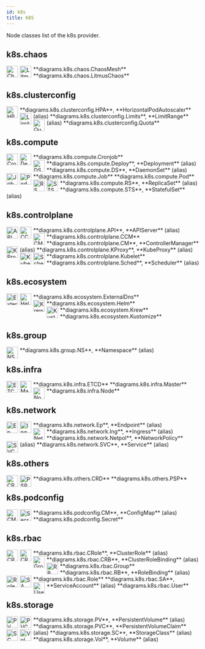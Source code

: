 ```yaml
---
id: k8s
title: K8S
---
```


Node classes list of the k8s provider.

## k8s.chaos


<img width="30" src="../../resources/k8s/chaos/chaos-mesh.png" alt="ChaosMesh" style="float: left; padding-right: 5px;" >
**diagrams.k8s.chaos.ChaosMesh**

<img width="30" src="../../resources/k8s/chaos/litmus-chaos.png" alt="LitmusChaos" style="float: left; padding-right: 5px;" >
**diagrams.k8s.chaos.LitmusChaos**

## k8s.clusterconfig


<img width="30" src="../../resources/k8s/clusterconfig/hpa.png" alt="HPA" style="float: left; padding-right: 5px;" >
**diagrams.k8s.clusterconfig.HPA**, **HorizontalPodAutoscaler** (alias)

<img width="30" src="../../resources/k8s/clusterconfig/limits.png" alt="Limits" style="float: left; padding-right: 5px;" >
**diagrams.k8s.clusterconfig.Limits**, **LimitRange** (alias)

<img width="30" src="../../resources/k8s/clusterconfig/quota.png" alt="Quota" style="float: left; padding-right: 5px;" >
**diagrams.k8s.clusterconfig.Quota**

## k8s.compute


<img width="30" src="../../resources/k8s/compute/cronjob.png" alt="Cronjob" style="float: left; padding-right: 5px;" >
**diagrams.k8s.compute.Cronjob**

<img width="30" src="../../resources/k8s/compute/deploy.png" alt="Deploy" style="float: left; padding-right: 5px;" >
**diagrams.k8s.compute.Deploy**, **Deployment** (alias)

<img width="30" src="../../resources/k8s/compute/ds.png" alt="DS" style="float: left; padding-right: 5px;" >
**diagrams.k8s.compute.DS**, **DaemonSet** (alias)

<img width="30" src="../../resources/k8s/compute/job.png" alt="Job" style="float: left; padding-right: 5px;" >
**diagrams.k8s.compute.Job**

<img width="30" src="../../resources/k8s/compute/pod.png" alt="Pod" style="float: left; padding-right: 5px;" >
**diagrams.k8s.compute.Pod**

<img width="30" src="../../resources/k8s/compute/rs.png" alt="RS" style="float: left; padding-right: 5px;" >
**diagrams.k8s.compute.RS**, **ReplicaSet** (alias)

<img width="30" src="../../resources/k8s/compute/sts.png" alt="STS" style="float: left; padding-right: 5px;" >
**diagrams.k8s.compute.STS**, **StatefulSet** (alias)

## k8s.controlplane


<img width="30" src="../../resources/k8s/controlplane/api.png" alt="API" style="float: left; padding-right: 5px;" >
**diagrams.k8s.controlplane.API**, **APIServer** (alias)

<img width="30" src="../../resources/k8s/controlplane/c-c-m.png" alt="CCM" style="float: left; padding-right: 5px;" >
**diagrams.k8s.controlplane.CCM**

<img width="30" src="../../resources/k8s/controlplane/c-m.png" alt="CM" style="float: left; padding-right: 5px;" >
**diagrams.k8s.controlplane.CM**, **ControllerManager** (alias)

<img width="30" src="../../resources/k8s/controlplane/k-proxy.png" alt="KProxy" style="float: left; padding-right: 5px;" >
**diagrams.k8s.controlplane.KProxy**, **KubeProxy** (alias)

<img width="30" src="../../resources/k8s/controlplane/kubelet.png" alt="Kubelet" style="float: left; padding-right: 5px;" >
**diagrams.k8s.controlplane.Kubelet**

<img width="30" src="../../resources/k8s/controlplane/sched.png" alt="Sched" style="float: left; padding-right: 5px;" >
**diagrams.k8s.controlplane.Sched**, **Scheduler** (alias)

## k8s.ecosystem


<img width="30" src="../../resources/k8s/ecosystem/external-dns.png" alt="ExternalDns" style="float: left; padding-right: 5px;" >
**diagrams.k8s.ecosystem.ExternalDns**

<img width="30" src="../../resources/k8s/ecosystem/helm.png" alt="Helm" style="float: left; padding-right: 5px;" >
**diagrams.k8s.ecosystem.Helm**

<img width="30" src="../../resources/k8s/ecosystem/krew.png" alt="Krew" style="float: left; padding-right: 5px;" >
**diagrams.k8s.ecosystem.Krew**

<img width="30" src="../../resources/k8s/ecosystem/kustomize.png" alt="Kustomize" style="float: left; padding-right: 5px;" >
**diagrams.k8s.ecosystem.Kustomize**

## k8s.group


<img width="30" src="../../resources/k8s/group/ns.png" alt="NS" style="float: left; padding-right: 5px;" >
**diagrams.k8s.group.NS**, **Namespace** (alias)

## k8s.infra


<img width="30" src="../../resources/k8s/infra/etcd.png" alt="ETCD" style="float: left; padding-right: 5px;" >
**diagrams.k8s.infra.ETCD**

<img width="30" src="../../resources/k8s/infra/master.png" alt="Master" style="float: left; padding-right: 5px;" >
**diagrams.k8s.infra.Master**

<img width="30" src="../../resources/k8s/infra/node.png" alt="Node" style="float: left; padding-right: 5px;" >
**diagrams.k8s.infra.Node**

## k8s.network


<img width="30" src="../../resources/k8s/network/ep.png" alt="Ep" style="float: left; padding-right: 5px;" >
**diagrams.k8s.network.Ep**, **Endpoint** (alias)

<img width="30" src="../../resources/k8s/network/ing.png" alt="Ing" style="float: left; padding-right: 5px;" >
**diagrams.k8s.network.Ing**, **Ingress** (alias)

<img width="30" src="../../resources/k8s/network/netpol.png" alt="Netpol" style="float: left; padding-right: 5px;" >
**diagrams.k8s.network.Netpol**, **NetworkPolicy** (alias)

<img width="30" src="../../resources/k8s/network/svc.png" alt="SVC" style="float: left; padding-right: 5px;" >
**diagrams.k8s.network.SVC**, **Service** (alias)

## k8s.others


<img width="30" src="../../resources/k8s/others/crd.png" alt="CRD" style="float: left; padding-right: 5px;" >
**diagrams.k8s.others.CRD**

<img width="30" src="../../resources/k8s/others/psp.png" alt="PSP" style="float: left; padding-right: 5px;" >
**diagrams.k8s.others.PSP**

## k8s.podconfig


<img width="30" src="../../resources/k8s/podconfig/cm.png" alt="CM" style="float: left; padding-right: 5px;" >
**diagrams.k8s.podconfig.CM**, **ConfigMap** (alias)

<img width="30" src="../../resources/k8s/podconfig/secret.png" alt="Secret" style="float: left; padding-right: 5px;" >
**diagrams.k8s.podconfig.Secret**

## k8s.rbac


<img width="30" src="../../resources/k8s/rbac/c-role.png" alt="CRole" style="float: left; padding-right: 5px;" >
**diagrams.k8s.rbac.CRole**, **ClusterRole** (alias)

<img width="30" src="../../resources/k8s/rbac/crb.png" alt="CRB" style="float: left; padding-right: 5px;" >
**diagrams.k8s.rbac.CRB**, **ClusterRoleBinding** (alias)

<img width="30" src="../../resources/k8s/rbac/group.png" alt="Group" style="float: left; padding-right: 5px;" >
**diagrams.k8s.rbac.Group**

<img width="30" src="../../resources/k8s/rbac/rb.png" alt="RB" style="float: left; padding-right: 5px;" >
**diagrams.k8s.rbac.RB**, **RoleBinding** (alias)

<img width="30" src="../../resources/k8s/rbac/role.png" alt="Role" style="float: left; padding-right: 5px;" >
**diagrams.k8s.rbac.Role**

<img width="30" src="../../resources/k8s/rbac/sa.png" alt="SA" style="float: left; padding-right: 5px;" >
**diagrams.k8s.rbac.SA**, **ServiceAccount** (alias)

<img width="30" src="../../resources/k8s/rbac/user.png" alt="User" style="float: left; padding-right: 5px;" >
**diagrams.k8s.rbac.User**

## k8s.storage


<img width="30" src="../../resources/k8s/storage/pv.png" alt="PV" style="float: left; padding-right: 5px;" >
**diagrams.k8s.storage.PV**, **PersistentVolume** (alias)

<img width="30" src="../../resources/k8s/storage/pvc.png" alt="PVC" style="float: left; padding-right: 5px;" >
**diagrams.k8s.storage.PVC**, **PersistentVolumeClaim** (alias)

<img width="30" src="../../resources/k8s/storage/sc.png" alt="SC" style="float: left; padding-right: 5px;" >
**diagrams.k8s.storage.SC**, **StorageClass** (alias)

<img width="30" src="../../resources/k8s/storage/vol.png" alt="Vol" style="float: left; padding-right: 5px;" >
**diagrams.k8s.storage.Vol**, **Volume** (alias)
